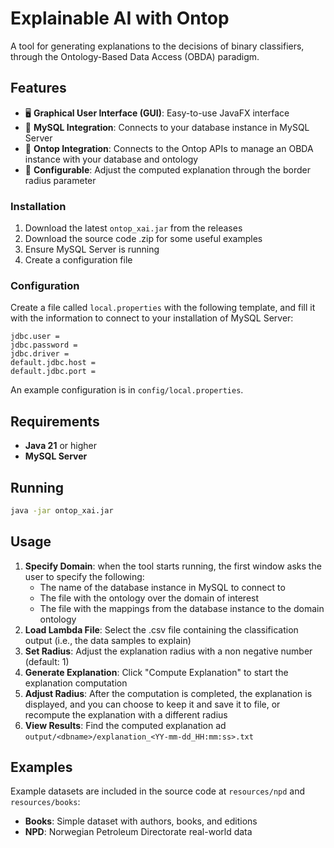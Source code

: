 # Explainable AI with Ontop

A tool for generating explanations to the decisions of binary classifiers, through the Ontology-Based Data Access (OBDA) paradigm.

## Features

- 🖥️ **Graphical User Interface (GUI)**: Easy-to-use JavaFX interface
- 🔗 **MySQL Integration**: Connects to your database instance in MySQL Server
- 🔗 **Ontop Integration**: Connects to the Ontop APIs to manage an OBDA instance with your database and ontology
- 🎯 **Configurable**: Adjust the computed explanation through the border radius parameter

### Installation
1. Download the latest `ontop_xai.jar` from the releases
2. Download the source code .zip for some useful examples
3. Ensure MySQL Server is running
4. Create a configuration file

### Configuration
Create a file called `local.properties` with the following template, and fill it with the information to connect to your installation of MySQL Server:

```properties
jdbc.user =
jdbc.password =
jdbc.driver =
default.jdbc.host =
default.jdbc.port =
```

An example configuration is in `config/local.properties`.

## Requirements

- **Java 21** or higher
- **MySQL Server**

## Running
```bash
java -jar ontop_xai.jar
```

## Usage
1. **Specify Domain**: when the tool starts running, the first window asks the user to specify the following:
    - The name of the database instance in MySQL to connect to
    - The file with the ontology over the domain of interest
    - The file with the mappings from the database instance to the domain ontology
2. **Load Lambda File**: Select the .csv file containing the classification output (i.e., the data samples to explain)
4. **Set Radius**: Adjust the explanation radius with a non negative number (default: 1)
5. **Generate Explanation**: Click "Compute Explanation" to start the explanation computation
6. **Adjust Radius**: After the computation is completed, the explanation is displayed, and you can choose to keep it and save it to file, or recompute the explanation with a different radius
7. **View Results**: Find the computed explanation ad `output/<dbname>/explanation_<YY-mm-dd_HH:mm:ss>.txt`


## Examples
Example datasets are included in the source code at `resources/npd` and `resources/books`:
- **Books**: Simple dataset with authors, books, and editions
- **NPD**: Norwegian Petroleum Directorate real-world data